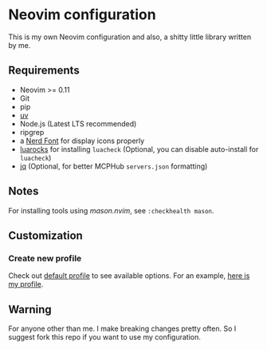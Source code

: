 # Neovim configuration

This is my own Neovim configuration and also, a shitty little library written by me.

## Requirements

- Neovim >= 0.11
- Git
- pip
- [uv](https://docs.astral.sh/uv/)
- Node.js (Latest LTS recommended)
- ripgrep
- a [Nerd Font](https://www.nerdfonts.com/) for display icons properly
- [luarocks](https://luarocks.org/) for installing `luacheck` (Optional, you can disable auto-install for `luacheck`)
- [jq](https://jqlang.org/) (Optional, for better MCPHub `servers.json` formatting)

## Notes

For installing tools using *mason.nvim*, see `:checkhealth mason`.

## Customization

### Create new profile

Check out [default profile](/lua/profiles/default.lua) to see available options.
For an example, [here is my profile](/lua/profiles/sdsvkz.lua).

## Warning

For anyone other than me. I make breaking changes pretty often. So I suggest fork this repo if you want to use my configuration.

